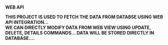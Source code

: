 **WEB API**

**THIS PROJECT IS USED TO FETCH THE DATA FROM DATABSE USING WEB API INTEGRATION...<BR/>
WE CAN DIRECTLY MODIFY DATA FROM WEB VIEW USING UPDATE, DELETE, DETAILS COMMANDS...
DATA WILL BE STORED DIRECTLY IN DATABASE....**
